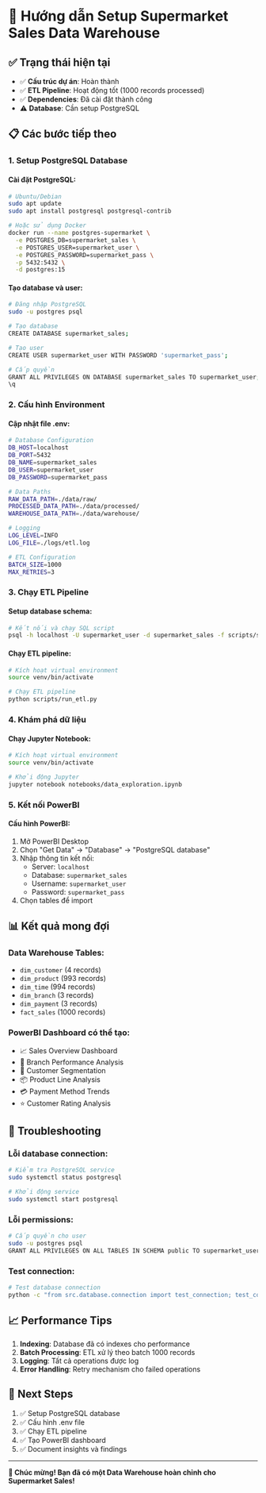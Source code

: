 # 🚀 Hướng dẫn Setup Supermarket Sales Data Warehouse

## ✅ Trạng thái hiện tại

-   ✅ **Cấu trúc dự án**: Hoàn thành
-   ✅ **ETL Pipeline**: Hoạt động tốt (1000 records processed)
-   ✅ **Dependencies**: Đã cài đặt thành công
-   ⚠️ **Database**: Cần setup PostgreSQL

## 📋 Các bước tiếp theo

### 1. Setup PostgreSQL Database

#### **Cài đặt PostgreSQL:**

```bash
# Ubuntu/Debian
sudo apt update
sudo apt install postgresql postgresql-contrib

# Hoặc sử dụng Docker
docker run --name postgres-supermarket \
  -e POSTGRES_DB=supermarket_sales \
  -e POSTGRES_USER=supermarket_user \
  -e POSTGRES_PASSWORD=supermarket_pass \
  -p 5432:5432 \
  -d postgres:15
```

#### **Tạo database và user:**

```bash
# Đăng nhập PostgreSQL
sudo -u postgres psql

# Tạo database
CREATE DATABASE supermarket_sales;

# Tạo user
CREATE USER supermarket_user WITH PASSWORD 'supermarket_pass';

# Cấp quyền
GRANT ALL PRIVILEGES ON DATABASE supermarket_sales TO supermarket_user;
\q
```

### 2. Cấu hình Environment

#### **Cập nhật file .env:**

```bash
# Database Configuration
DB_HOST=localhost
DB_PORT=5432
DB_NAME=supermarket_sales
DB_USER=supermarket_user
DB_PASSWORD=supermarket_pass

# Data Paths
RAW_DATA_PATH=./data/raw/
PROCESSED_DATA_PATH=./data/processed/
WAREHOUSE_DATA_PATH=./data/warehouse/

# Logging
LOG_LEVEL=INFO
LOG_FILE=./logs/etl.log

# ETL Configuration
BATCH_SIZE=1000
MAX_RETRIES=3
```

### 3. Chạy ETL Pipeline

#### **Setup database schema:**

```bash
# Kết nối và chạy SQL script
psql -h localhost -U supermarket_user -d supermarket_sales -f scripts/setup_database.sql
```

#### **Chạy ETL pipeline:**

```bash
# Kích hoạt virtual environment
source venv/bin/activate

# Chạy ETL pipeline
python scripts/run_etl.py
```

### 4. Khám phá dữ liệu

#### **Chạy Jupyter Notebook:**

```bash
# Kích hoạt virtual environment
source venv/bin/activate

# Khởi động Jupyter
jupyter notebook notebooks/data_exploration.ipynb
```

### 5. Kết nối PowerBI

#### **Cấu hình PowerBI:**

1. Mở PowerBI Desktop
2. Chọn "Get Data" → "Database" → "PostgreSQL database"
3. Nhập thông tin kết nối:
    - Server: `localhost`
    - Database: `supermarket_sales`
    - Username: `supermarket_user`
    - Password: `supermarket_pass`
4. Chọn tables để import

## 📊 Kết quả mong đợi

### **Data Warehouse Tables:**

-   `dim_customer` (4 records)
-   `dim_product` (993 records)
-   `dim_time` (994 records)
-   `dim_branch` (3 records)
-   `dim_payment` (3 records)
-   `fact_sales` (1000 records)

### **PowerBI Dashboard có thể tạo:**

-   📈 Sales Overview Dashboard
-   🏪 Branch Performance Analysis
-   👥 Customer Segmentation
-   📦 Product Line Analysis
-   💳 Payment Method Trends
-   ⭐ Customer Rating Analysis

## 🔧 Troubleshooting

### **Lỗi database connection:**

```bash
# Kiểm tra PostgreSQL service
sudo systemctl status postgresql

# Khởi động service
sudo systemctl start postgresql
```

### **Lỗi permissions:**

```bash
# Cấp quyền cho user
sudo -u postgres psql
GRANT ALL PRIVILEGES ON ALL TABLES IN SCHEMA public TO supermarket_user;
```

### **Test connection:**

```bash
# Test database connection
python -c "from src.database.connection import test_connection; test_connection()"
```

## 📈 Performance Tips

1. **Indexing**: Database đã có indexes cho performance
2. **Batch Processing**: ETL xử lý theo batch 1000 records
3. **Logging**: Tất cả operations được log
4. **Error Handling**: Retry mechanism cho failed operations

## 🎯 Next Steps

1. ✅ Setup PostgreSQL database
2. ✅ Cấu hình .env file
3. ✅ Chạy ETL pipeline
4. ✅ Tạo PowerBI dashboard
5. ✅ Document insights và findings

---

**🎉 Chúc mừng! Bạn đã có một Data Warehouse hoàn chỉnh cho Supermarket Sales!**
